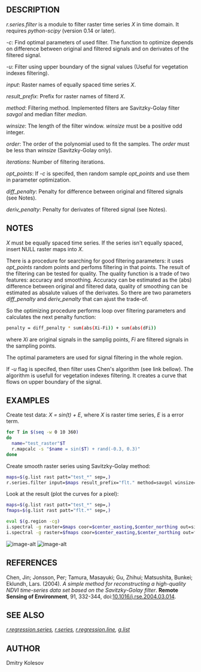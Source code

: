 ## DESCRIPTION

*r.series.filter* is a module to filter raster time series *X* in time
domain. It requires *python-scipy* (version 0.14 or later).

*-c*: Find optimal parameters of used filter. The function to optimize
depends on difference between original and filtered signals and on
derivates of the filtered signal.

*-u*: Filter using upper boundary of the signal values (Useful for
vegetation indexes filtering).

*input*: Raster names of equally spaced time series *X*.

*result\_prefix*: Prefix for raster names of filterd *X*.

*method*: Filtering method. Implemented filters are Savitzky-Golay
filter *savgol* and median filter *median*.

*winsize*: The length of the filter window. *winsize* must be a positive
odd integer.

*order*: The order of the polynomial used to fit the samples. The
*order* must be less than *winsize* (Savitzky-Golay only).

*iterations*: Number of filtering iterations.

*opt\_points*: If *-c* is specifed, then random sample *opt\_points* and
use them in parameter optimization.

*diff\_penalty*: Penalty for difference between original and filtered
signals (see Notes).

*deriv\_penalty*: Penalty for derivates of filtered signal (see Notes).

## NOTES

*X* must be equally spaced time series. If the series isn't equally
spaced, insert NULL raster maps into *X*.

There is a procedure for searching for good filtering parameters: it
uses *opt\_points* random points and perfoms filtering in that points.
The result of the filtering can be tested for quality. The quality
function is a trade of two features: accuracy and smoothing. Accuracy
can be estimated as the (abs) difference between original and filtered
data, quality of smoothing can be estimated as absalute values of the
derivates. So there are two parameters *diff\_penalty* and
*deriv\_penalty* that can ajust the trade-of.

So the optimizing procedure performs loop over filtering parameters and
calculates the next penalty function:

```sh
penalty = diff_penalty * sum(abs(Xi-Fi)) + sum(abs(dFi))
```

where *Xi* are original signals in the samplig points, *Fi* are filtered
signals in the sampling points.

The optimal parameters are used for signal filtering in the whole
region.

If *-u* flag is specifed, then filter uses Chen's algorithm (see link
bellow). The algorithm is usefull for vegetation indexes filtering. It
creates a curve that flows on upper boundary of the signal.

## EXAMPLES

Create test data: *X = sin(t) + E*, where *X* is raster time series, *E*
is a error term.

```sh
for T in $(seq -w 0 10 360)
do
  name="test_raster"$T
  r.mapcalc -s "$name = sin($T) + rand(-0.3, 0.3)"
done
```

Create smooth raster series using Savitzky-Golay method:

```sh
maps=$(g.list rast patt="test_*" sep=,)
r.series.filter input=$maps result_prefix="flt." method=savgol winsize=9 order=2 --o
```

Look at the result (plot the curves for a pixel):

```sh
maps=$(g.list rast patt="test_*" sep=,)
fmaps=$(g.list rast patt="flt.*" sep=,)

eval $(g.region -cg)
i.spectral -g raster=$maps coor=$center_easting,$center_northing out=signal.png
i.spectral -g raster=$fmaps coor=$center_easting,$center_northing out=flt.png
```

![image-alt](signal.png) ![image-alt](flt.png)

## REFERENCES

Chen, Jin; Jonsson, Per; Tamura, Masayuki; Gu, Zhihui; Matsushita,
Bunkei; Eklundh, Lars. (2004). *A simple method for reconstructing a
high-quality NDVI time-series data set based on the Savitzky-Golay
filter*. **Remote Sensing of Environment**, 91, 332-344,
doi:[10.1016/j.rse.2004.03.014](https://doi.org/10.1016/j.rse.2004.03.014).

## SEE ALSO

*[r.regression.series](r.regression.series.md),
[r.series](https://grass.osgeo.org/grass-stable/manuals/r.series.html),
[r.regression.line](https://grass.osgeo.org/grass-stable/manuals/r.regression.line.html),
[g.list](https://grass.osgeo.org/grass-stable/manuals/g.list.html)*

## AUTHOR

Dmitry Kolesov
